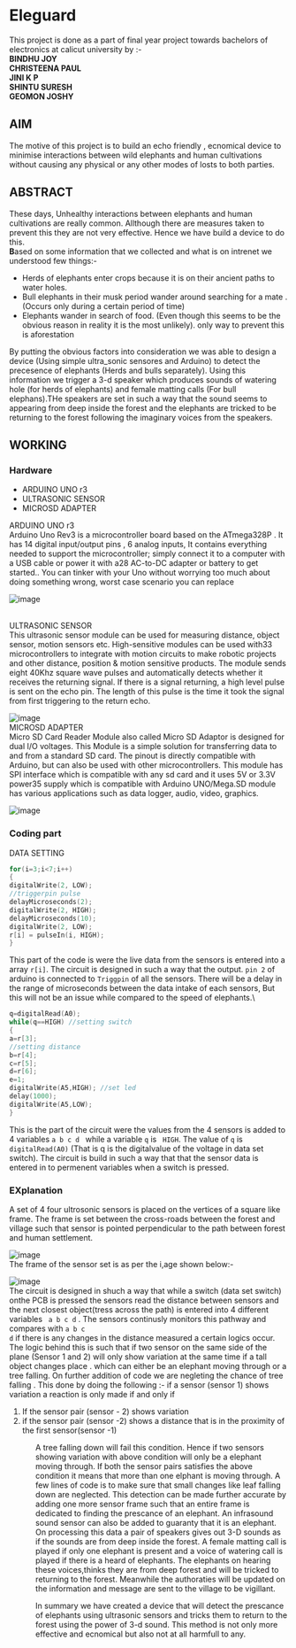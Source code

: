 # Eleguard
This project is done as a part of final year project towards bachelors of electronics at calicut university by :- <br>
**BINDHU JOY <br>
CHRISTEENA PAUL<br>
JINI K P <br>
SHINTU SURESH <br>
GEOMON JOSHY** <br>

## AIM
The motive of this project is to build an echo friendly , ecnomical device to minimise interactions between wild elephants and human cultivations without causing any physical or any other modes of losts to both parties.

## ABSTRACT
These days, Unhealthy interactions between elephants and human cultivations are really common. Allthough there are measures taken to prevent this they are not very effective. Hence we have build a device to do this.<br>
**B**ased on some information that we collected and what is on intrenet we understood few things:-
<ul>
<li> Herds of elephants enter crops because it is on their ancient paths to water holes.</li>
<li> Bull elephants in their musk period wander around searching for a mate .(Occurs only during a certain period of time)</li>
<li> Elephants wander in search of food. (Even though this seems to be the obvious reason in reality it is the most unlikely). only way to prevent this is aforestation</li>
</ul>
By putting the obvious factors into consideration we was able to design a device (Using simple ultra_sonic sensores and Arduino) to detect the precesence of elephants (Herds and  bulls separately). Using this information we trigger a 3-d speaker which produces sounds of watering hole (for herds of elephants) and female matting calls (For bull elephans).THe speakers are set in such a way that the sound seems to appearing from deep inside the forest and the elephants are tricked to be returning to the forest following the  imaginary voices from the speakers. 

## WORKING
### Hardware
<ul>
<li>ARDUINO UNO r3</li>
<li>ULTRASONIC SENSOR</li>
<li>MICROSD ADAPTER</li>
</ul>
ARDUINO UNO r3
<br>
Arduino Uno Rev3 is a microcontroller board based on the ATmega328P . It
has 14 digital input/output pins , 6 analog
inputs, It contains everything needed to support the
microcontroller; simply connect it to a computer with a USB cable or power it with a28
AC-to-DC adapter or battery to get started.. You can tinker with your Uno without
worrying too much about doing something wrong, worst case scenario you can replace

![image](https://user-images.githubusercontent.com/88607869/133260521-416d0ba3-3e42-4148-bde2-434d3a2ff60d.png)

<br>
ULTRASONIC SENSOR
<br>
This ultrasonic sensor module can be used for measuring distance, object
sensor, motion sensors etc. High-sensitive modules can be used with33
microcontrollers to integrate with motion circuits to make robotic projects
and other distance, position & motion sensitive products.
The module sends eight 40Khz square wave pulses and automatically
detects whether it receives the returning signal. If there is a signal
returning, a high level pulse is sent on the echo pin. The length of this pulse
is the time it took the signal from first triggering to the return echo.

![image](https://user-images.githubusercontent.com/88607869/133260606-bafaf906-b539-42b4-9b79-e05b46671070.png)
<br>
MICROSD ADAPTER
<br>
Micro SD Card Reader Module also called Micro SD Adaptor is designed for
dual I/O voltages. This Module is a simple solution for transferring data to
and from a standard SD card. The pinout is directly compatible with Arduino,
but can also be used with other microcontrollers. This module has SPI
interface which is compatible with any sd card and it uses 5V or 3.3V power35
supply which is compatible with Arduino UNO/Mega.SD module has various
applications such as data logger, audio, video, graphics. 

![image](https://user-images.githubusercontent.com/88607869/133260737-0ac53cf1-7d87-40a0-aeb1-91f111f6e6f9.png)
<br>
### Coding part
DATA SETTING
<br>

```c++
for(i=3;i<7;i++)
{
digitalWrite(2, LOW);
//triggerpin pulse
delayMicroseconds(2);
digitalWrite(2, HIGH);
delayMicroseconds(10);
digitalWrite(2, LOW);
r[i] = pulseIn(i, HIGH);
}
```                        

This part of the code is were the live data from the sensors is entered into a array <code>r[i]</code>.
The circuit is designed in such a way that the output. <code>pin 2</code> of arduino is connected to <code>Triggpin</code> of all the sensors. There will be a delay in the range of microseconds between the data intake of each sensors, But this will not be an issue while compared to the speed of elephants.\

``` c++
q=digitalRead(A0);
while(q==HIGH) //setting switch
{
a=r[3];
//setting distance
b=r[4];
c=r[5];
d=r[6];
e=1;
digitalWrite(A5,HIGH); //set led
delay(1000);
digitalWrite(A5,LOW);
}
```
This is the part of the circuit were the values from the 4 sensors is added to 4 variables <code>a b c d </code>  while a variable <code>q</code> is ``` 
HIGH ```. The value of ```q``` is ```digitalRead(A0)``` (That is q is the digitalvalue of the voltage in data set switch). The circuit is build in such a way that that the sensor data is entered in to permenent variables when a switch is pressed.
<br>
### EXplanation
A set of 4 four ultrosonic sensors is placed on the vertices of a square like frame. The frame is set between the cross-roads between the forest and village such that sensor is pointed perpendicular to the path between forest and human settlement.

![image](https://user-images.githubusercontent.com/88607869/133255183-2fac2330-57e7-4ac5-8568-00a397abd5fa.png)
<br>
The frame of the sensor set is as per the i,age shown below:-

![image](https://user-images.githubusercontent.com/88607869/133256301-66e7f3c0-d7fd-487b-8252-5ddac4007322.png)
<br>
The circuit is designed in shuch a way that while a switch (data set switch) onthe PCB is pressed the sensors read the distance between sensors and the next closest object(tress across the path) is entered into 4 different variables <code> a b c d</code>  . The sensors continusly monitors this pathway and compares with <code>a b c d</code> if there is any changes in the distance measured a certain logics occur. The logic behind this is such that if two sensor on the same side of the plane (Sensor 1 and 2) will only show variation at the same time if a tall object changes place . which can either be an elephant moving through or a tree falling. On further addition of code we are negleting the chance of tree falling . This done by doing the following :- if a sensor (sensor 1) shows variation a reaction is only made if and only if 
<ol>
  <li> If the sensor pair (sensor - 2) shows variation</li>
  <li> if the sensor pair (sensor -2) shows a distance that is in the proximity of the first sensor(sensor -1)</li>
<ol>
A tree falling down will fail this condition. Hence if two sensors showing variation with above condition will only be a elephant moving through. If both the sensor pairs satisfies the above condition it means that more than one elphant is moving through. A few lines of code is to make sure that small changes like leaf falling down are neglected. This detection can be made further accurate by adding one more sensor frame such that an entire frame is dedicated to finding the prescance of an elephant. An infrasound sound sensor can also be added to guaranty that it is an elephant.
  <br>
  On processing this data a pair of speakers gives out 3-D sounds as if the sounds are from deep inside the forest. A female matting call is played if only one elephant is present and a voice of watering call is played if there is a heard of elephants. The elephants on hearing these voices,thinks they are from deep forest and will be tricked to returning to the forest. Meanwhile the authoraties will be updated on the information and message are sent to the village to be vigillant. 
<br>

  In summary we have created a device that will detect the prescance of elephants using ultrasonic sensors and tricks them to return to the forest using the power of 3-d sound. This method is not only more effective and ecnomical but also not at all harmfull to any. 
